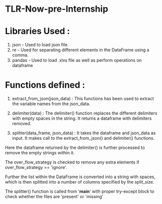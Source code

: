 # TLR-Now-pre-Internship


# Libraries Used :

1. json - Used to load json file. 
2. re - Used for separating different elements in the  DataFrame using a comma. 
3. pandas - Used to load .xlxs file as well as perform operations on dataframe

# Functions defined :

1. extract_from_json(json_data) : This functions has been used to extract the variable names from the json_data.

2. delimiter(data) : The delimiter() function replaces the different delimiters with empty spaces in the string. It returns a dataframe with delimiters removed.

3. splitter(data_frame, json_data) : It takes the dataframe and json_data as input. It makes call to the extract_from_json() and delimiter() functions. 

Here the dataframe returned by the delimiter() is further processed to remove the empty strings within it. 

The over_flow_strategy is checked to remove any extra elements if over_flow_strategy == 'ignore'. 

Further the list within the DataFrame is converted into a string with spaces, which is then splitted into a number of columns specified by the split_size.  

The splitter() function is called from '__main__' with proper try-except block to check whether the files are 'present' or 'missing'
